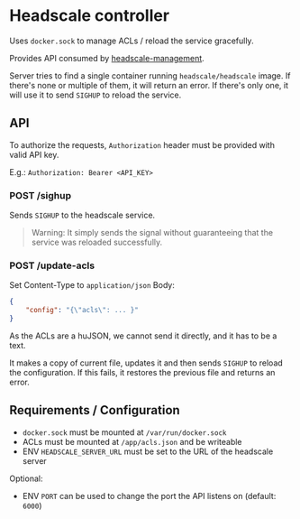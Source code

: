# Headscale controller

Uses `docker.sock` to manage ACLs / reload the service gracefully.

Provides API consumed by
[headscale-management](https://github.com/parallelo3301/headscale-management).

Server tries to find a single container running `headscale/headscale` image. If there's none or multiple of them, it will return an error.
If there's only one, it will use it to send `SIGHUP` to reload the service.

## API

To authorize the requests, `Authorization` header must be provided with valid
API key.

E.g.: `Authorization: Bearer <API_KEY>`

### POST /sighup

Sends `SIGHUP` to the headscale service.

> Warning: It simply sends the signal without guaranteeing that the service was
> reloaded successfully.

### POST /update-acls

Set Content-Type to `application/json` Body:

```json
{
	"config": "{\"acls\": ... }"
}
```

As the ACLs are a huJSON, we cannot send it directly, and it has to be a text.

It makes a copy of current file, updates it and then sends `SIGHUP` to reload
the configuration. If this fails, it restores the previous file and returns an
error.

## Requirements / Configuration

- `docker.sock` must be mounted at `/var/run/docker.sock`
- ACLs must be mounted at `/app/acls.json` and be writeable
- ENV `HEADSCALE_SERVER_URL` must be set to the URL of the headscale server

Optional:

- ENV `PORT` can be used to change the port the API listens on (default: `6000`)
